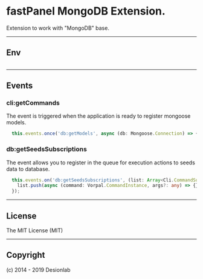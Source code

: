 # fastPanel MongoDB Extension.
Extension to work with "MongoDB" base.

---

## Env

```

```

---

## Events

### cli:getCommands

The event is triggered when the application is ready to register mongoose models.

``` typescript
  this.events.once('db:getModels', async (db: Mongoose.Connection) => {});
```

### db:getSeedsSubscriptions

The event allows you to register in the queue 
for execution actions to seeds data to database.

``` typescript
  this.events.on('db:getSeedsSubscriptions', (list: Array<Cli.CommandSubscriptionDefines>) => {
    list.push(async (command: Vorpal.CommandInstance, args?: any) => {});
  });
```

---

## License
The MIT License (MIT)

---

## Copyright
(c) 2014 - 2019 Desionlab

